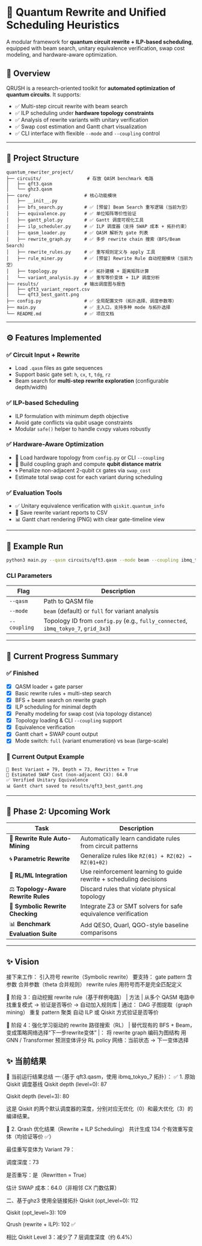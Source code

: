 
# 🔧 Quantum Rewrite and Unified Scheduling Heuristics

A modular framework for **quantum circuit rewrite + ILP-based scheduling**, equipped with beam search, unitary equivalence verification, swap cost modeling, and hardware-aware optimization.

## 🚀 Overview

QRUSH is a research-oriented toolkit for **automated optimization of quantum circuits**. It supports:

- ✅ Multi-step circuit rewrite with beam search
- ✅ ILP scheduling under **hardware topology constraints**
- ✅ Analysis of rewrite variants with unitary verification
- ✅ Swap cost estimation and Gantt chart visualization
- ✅ CLI interface with flexible `--mode` and `--coupling` control

---

## 🧱 Project Structure

```
quantum_rewriter_project/
├── circuits/                 # 存放 QASM benchmark 电路
│   ├── qft3.qasm
│   └── ghz3.qasm
├── core/                    # 核心功能模块
│   ├── __init__.py
│   ├── bfs_search.py        # ✅ [预留] Beam Search 重写逻辑（当前为空）
│   ├── equivalence.py       # ✅ 单位矩阵等价性验证
│   ├── gantt_plot.py        # ✅ Gantt 调度可视化工具
│   ├── ilp_scheduler.py     # ✅ ILP 调度器（支持 SWAP 成本 + 拓扑约束）
│   ├── qasm_loader.py       # ✅ QASM 解析为 gate 列表
│   ├── rewrite_graph.py     # ✅ 多步 rewrite chain 搜索（BFS/Beam Search）
│   ├── rewrite_rules.py     # ✅ 重写规则定义与 apply 工具
│   ├── rule_miner.py        # ✅ [预留] Rewrite Rule 自动挖掘模块（当前为空）
│   ├── topology.py          # ✅ 拓扑建模 + 距离矩阵计算
│   └── variant_analysis.py  # ✅ 重写等价变体 + ILP 调度分析
├── results/                 # 输出调度图与报告
│   ├── qft3_variant_report.csv
│   └── qft3_best_gantt.png
├── config.py                # ✅ 全局配置文件（拓扑选择、调度参数等）
├── main.py                  # ✅ 主入口，支持多种 mode 与拓扑选择
└── README.md                # ✅ 项目文档

```

---

## ⚙️ Features Implemented

### ✅ Circuit Input + Rewrite

- Load `.qasm` files as gate sequences
- Support basic gate set: `h`, `cx`, `t`, `tdg`, `rz`
- Beam search for **multi-step rewrite exploration** (configurable depth/width)

### ✅ ILP-based Scheduling

- ILP formulation with minimum depth objective
- Avoid gate conflicts via qubit usage constraints
- Modular `safe()` helper to handle cvxpy values robustly

### ✅ Hardware-Aware Optimization

- 🧠 Load hardware topology from `config.py` or CLI `--coupling`
- 🔗 Build coupling graph and compute **qubit distance matrix**
- 🌀 Penalize non-adjacent 2-qubit `CX` gates via `swap_cost`
- Estimate total swap cost for each variant during scheduling

### ✅ Evaluation Tools

- ✅ Unitary equivalence verification with `qiskit.quantum_info`
- 📝 Save rewrite variant reports to CSV
- 📊 Gantt chart rendering (PNG) with clear gate-timeline view

---

## 🧪 Example Run

```bash
python3 main.py --qasm circuits/qft3.qasm --mode beam --coupling ibmq_tokyo_7
```

### CLI Parameters

| Flag           | Description                                           |
|----------------|-------------------------------------------------------|
| `--qasm`       | Path to QASM file                                     |
| `--mode`       | `beam` (default) or `full` for variant analysis       |
| `--coupling`   | Topology ID from `config.py` (e.g., `fully_connected`, `ibmq_tokyo_7`, `grid_3x3`) |

---

## 🔬 Current Progress Summary

### ✅ Finished

- [x] QASM loader + gate parser
- [x] Basic rewrite rules + multi-step search
- [x] BFS + beam search on rewrite graph
- [x] ILP scheduling for minimal depth
- [x] Penalty modeling for swap cost (via topology distance)
- [x] Topology loading & CLI `--coupling` support
- [x] Equivalence verification
- [x] Gantt chart + SWAP count output
- [x] Mode switch: `full` (variant enumeration) vs `beam` (large-scale)

### 📌 Current Output Example

```
🥇 Best Variant = 79, Depth = 73, Rewritten = True
🔀 Estimated SWAP Cost (non-adjacent CX): 64.0
✅ Verified Unitary Equivalence
📊 Gantt chart saved to results/qft3_best_gantt.png
```

---

## 🔭 Phase 2: Upcoming Work

| Task | Description |
|------|-------------|
| 🧩 **Rewrite Rule Auto-Mining** | Automatically learn candidate rules from circuit patterns |
| 🌀 **Parametric Rewrite** | Generalize rules like `RZ(θ1) + RZ(θ2) → RZ(θ1+θ2)` |
| 🔁 **RL/ML Integration** | Use reinforcement learning to guide rewrite + scheduling decisions |
| ⚖️ **Topology-Aware Rewrite Rules** | Discard rules that violate physical topology |
| 🧠 **Symbolic Rewrite Checking** | Integrate Z3 or SMT solvers for safe equivalence verification |
| 📊 **Benchmark Evaluation Suite** | Add QESO, Quarl, QGO-style baseline comparisons |

---

## ✨ Vision
接下来工作：
引入符号 rewrite（Symbolic rewrite）
要支持：
gate pattern 含参数
合并参数（theta 合并规则）
rewrite rules 用符号而不是完全匹配定义


🧠 阶段 3：自动挖掘 rewrite rule（基于样例电路）
| 方法 | 从多个 QASM 电路中找重复模式 → 验证是否等价 → 自动加入规则库 |
通过：
DAG 子图提取（graph mining）
重复 pattern 聚类
自动 ILP 或 Qiskit 方式验证是否等价

🤖 阶段 4：强化学习驱动的 rewrite 路径搜索（RL）
| 替代现有的 BFS + Beam，变成策略网络选择“下一步rewrite变体” |：
将 rewrite graph 编码为图结构
用 GNN / Transformer 预测变体评分
RL policy 网络：当前状态 → 下一变体选择

## ✨ 当前结果
🧠 当前运行结果总结
 一·（基于 qft3.qasm，使用 ibmq_tokyo_7 拓扑）：
✅ 1. 原始 Qiskit 调度基线
Qiskit depth (level=0): 87

Qiskit depth (level=3): 80

这是 Qiskit 的两个默认调度器的深度，分别对应无优化（0）和最大优化（3）的编译结果。

🔁 2. Qrash 优化结果（Rewrite + ILP Scheduling）
共计生成 134 个有效重写变体（均验证等价 ✅）

最佳重写变体为 Variant 79：

调度深度：73

是否重写：是（Rewritten = True）

估计 SWAP 成本：64.0（非相邻 CX 门数估算）

二、基于ghz3 使用全链接拓扑
Qiskit (opt_level=0): 112

Qiskit (opt_level=3): 109
    
Qrush (rewrite + ILP): 102 ✅
    
相比 Qiskit Level 3：减少了 7 层调度深度（约 6.4%）



